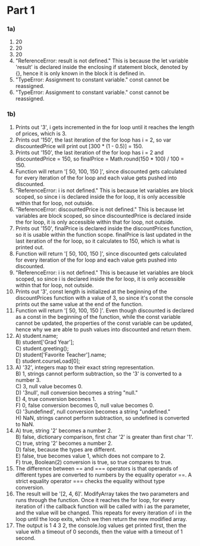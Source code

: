 # Part 1

### 1a)

1. 20
2. 20
3. 20
4. "ReferenceError: result is not defined." This is because the let variable 'result' is declared inside the enclosing if statement block, denoted by {}, hence it is only known in the block it is defined in.
5. "TypeError: Assignment to constant variable." const cannot be reassigned.
6. "TypeError: Assignment to constant variable." const cannot be reassigned.

### 1b)

1. Prints out '3', i gets incremented in the for loop until it reaches the length of prices, which is 3.
2. Prints out '150', the last iteration of the for loop has i = 2, so var discountedPrice will print out [300 * (1 - 0.5)] = 150.
3. Prints out '150', the last iteration of the for loop has i = 2 and discountedPrice = 150, so finalPrice = Math.round(150 * 100) / 100 = 150.
4. Function will return '[ 50, 100, 150 ]', since discounted gets calculated for every iteration of the for loop and each value gets pushed into discounted.
5. "ReferenceError: i is not defined." This is because let variables are block scoped, so since i is declared inside the for loop, it is only accessible within that for loop, not outside.
6. "ReferenceError: discountedPrice is not defined." This is because let variables are block scoped, so since discountedPrice is declared inside the for loop, it is only accessible within that for loop, not outside.
7. Prints out '150', finalPrice is declared inside the discountPrices function, so it is usable within the function scope. finalPrice is last updated in the last iteration of the for loop, so it calculates to 150, which is what is printed out. 
8. Function will return '[ 50, 100, 150 ]', since discounted gets calculated for every iteration of the for loop and each value gets pushed into discounted.
9. "ReferenceError: i is not defined." This is because let variables are block scoped, so since i is declared inside the for loop, it is only accessible within that for loop, not outside.
10. Prints out '3', const length is initialized at the beginning of the discountPrices function with a value of 3, so since it's const the console prints out the same value at the end of the function.
11. Function will return '[ 50, 100, 150 ]'. Even though discounted is declared as a const in the beginning of the function, while the const variable cannot be updated, the properties of the const variable can be updated, hence why we are able to push values into discounted and return them.
12. A) student.name;\
    B) student['Grad Year'];\
    C) student.greeting();\
    D) student['Favorite Teacher'].name;\
    E) student.courseLoad[0];
13. A) '32', integers map to their exact string representation.\
    B) 1, strings cannot perform subtraction, so the '3' is converted to a number 3.\
    C) 3, null value becomes 0.\
    D) '3null', null conversion becomes a string "null."\
    E) 4, true conversion becomes 1.\
    F) 0, false conversion becomes 0, null value becomes 0.\
    G) '3undefined', null conversion becomes a string "undefined."\
    H) NaN, strings cannot perform subtraction, so undefined is converted to NaN.
14. A) true, string '2' becomes a number 2.\
    B) false, dictionary comparison, first char '2' is greater than first char '1'.\
    C) true, string '2' becomes a number 2.\
    D) false, because the types are different.\
    E) false, true becomes value 1, which does not compare to 2.\
    F) true, Boolean(2) conversion is true, so true compares to true.
15. The difference between == and === operators is that operands of different types are converted to numbers by the equality operator ==. A strict equality operator === checks the equality without type conversion.
17. The result will be '[2, 4, 6]'. ModifyArray takes the two parameters and runs through the function. Once it reaches the for loop, for every iteration of i the callback function will be called with i as the parameter, and the value will be changed. This repeats for every iteration of i in the loop until the loop exits, which we then return the new modified array.
19. The output is 1 4 3 2, the console.log values get printed first, then the value with a timeout of 0 seconds, then the value with a timeout of 1 second.